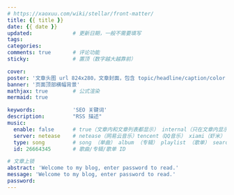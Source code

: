 ```yaml
---
# https://xaoxuu.com/wiki/stellar/front-matter/
title: {{ title }}
date: {{ date }}
updated:             # 更新日期，一般不需要填写
tags:
categories:
comments: true       # 评论功能
sticky:              # 置顶（数字越大越靠前）

cover:
poster: '文章头图 url 824x280，文章封面，包含 topic/headline/caption/color 子配置	'
banner:	'页面顶部横幅背景'
mathjax: true        # 公式渲染
mermaid: true

keywords:            'SEO 关键词'
description:         "RSS 描述"
music:
  enable: false      # true（文章内和文章列表都显示） internal（只在文章内显示）
  server: netease    # netease（网易云音乐）tencent（QQ音乐） xiami（虾米） kugou（酷狗）
  type: song         # song （单曲） album （专辑） playlist （歌单） search （搜索）
  id: 26664345       # 歌曲/专辑/歌单 ID

# 文章上锁
abstract: 'Welcome to my blog, enter password to read.'
message: 'Welcome to my blog, enter password to read.'
password:
---
```


